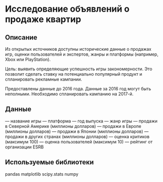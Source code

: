 # Исследование объявлений о продаже квартир

## Описание

Из открытых источников доступны исторические данные о продажах игр, оценки пользователей и экспертов, жанры и платформы (например, Xbox или PlayStation). 

Цель: выявить определяющие успешность игры закономерности. Это позволит сделать ставку на потенциально популярный продукт и спланировать рекламные кампании.

Предоставлены данные до 2016 года. Данные за 2016 год могут быть неполными. Необходимо спланировать кампанию на 2017-й.

## Данные
— название игры
— платформа
— год выпуска
— жанр игры
— продажи в Северной Америке (миллионы долларов)
— продажи в Европе (миллионы долларов)
— продажи в Японии (миллионы долларов)
— продажи в других странах (миллионы долларов)
— оценка критиков (максимум 100)
— оценка пользователей (максимум 10)
— рейтинг от организации ESRB

## Используемые библиотеки
pandas
matplotlib
scipy.stats
numpy